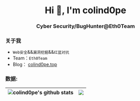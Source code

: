 <h1 align="center">Hi 👋, I'm colind0pe</h1>
<h3 align="center">Cyber Security/BugHunter@Eth0Team</h3>

### 关于我

- `Web安全`&&`漏洞挖掘`&&`红蓝对抗`
- Team：`Eth0Team`
- Blog： [colind0pe.top](https://colind0pe.top)

<h3 align="left">数据:</h3>
<p align="left">
</p>

| <img align="center" src="https://github-readme-stats.vercel.app/api?username=colind0pe&show_icons=true&include_all_commits=true&theme=graywhite&hide_border=true" alt="colind0pe's github stats" /> | <img align="center" src="https://github-readme-stats.vercel.app/api/top-langs/?username=colind0pe&layout=compact&theme=graywhite&hide_border=true" /> |
| ------------- | ------------- |
